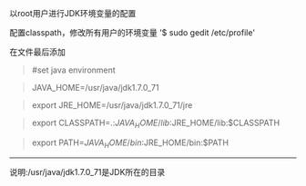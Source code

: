 以root用户进行JDK环境变量的配置

配置classpath，修改所有用户的环境变量
'$ sudo gedit /etc/profile'


在文件最后添加

>#set java environment

>JAVA_HOME=/usr/java/jdk1.7.0_71

>export JRE_HOME=/usr/java/jdk1.7.0_71/jre

>export CLASSPATH=.:$JAVA_HOME/lib:$JRE_HOME/lib:$CLASSPATH

>export PATH=$JAVA_HOME/bin:$JRE_HOME/bin:$PATH


---
说明:/usr/java/jdk1.7.0_71是JDK所在的目录

